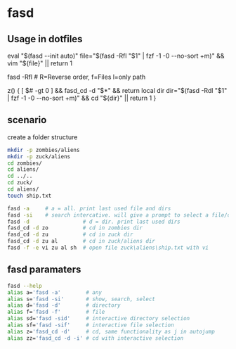 # fasd
## Usage in dotfiles
eval "$(fasd --init auto)"
file="$(fasd -Rfl "$1" | fzf -1 -0 --no-sort +m)" && vim "${file}" || return 1

fasd -Rfl # R=Reverse order, f=Files l=only path

z() {
   [ $# -gt 0 ] && fasd_cd -d "$*" && return
   local dir
   dir="$(fasd -Rdl "$1" | fzf -1 -0 --no-sort +m)" && cd "${dir}" || return 1
}

## scenario

create a folder structure
~~~ bash
mkdir -p zombies/aliens
mkdir -p zuck/aliens
cd zombies/
cd aliens/
cd ../..
cd zuck/
cd aliens/
touch ship.txt
~~~


~~~ bash
fasd -a     # a = all. print last used file and dirs
fasd -si    # search intercative. will give a prompt to select a file/dir
fasd -d                 # d = dir. print last used dirs
fasd_cd -d zo           # cd in zombies dir
fasd_cd -d zu           # cd in zuck dir
fasd_cd -d zu al        # cd in zuck/aliens dir
fasd -f -e vi zu al sh  # open file zuck\aliens\ship.txt with vi
~~~

## fasd paramaters
~~~ bash
fasd --help
alias a='fasd -a'        # any
alias s='fasd -si'       # show, search, select
alias d='fasd -d'        # directory
alias f='fasd -f'        # file
alias sd='fasd -sid'     # interactive directory selection
alias sf='fasd -sif'     # interactive file selection
alias z='fasd_cd -d'     # cd, same functionality as j in autojump
alias zz='fasd_cd -d -i' # cd with interactive selection
~~~